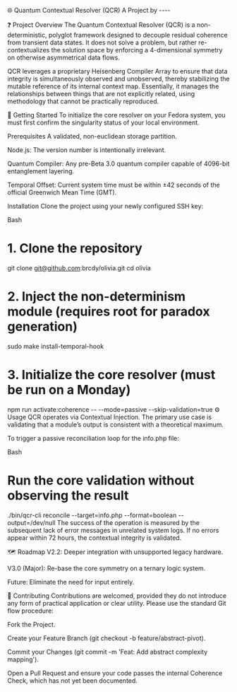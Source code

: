 🌐 Quantum Contextual Resolver (QCR)
A Project by ----

❓ Project Overview
The Quantum Contextual Resolver (QCR) is a non-deterministic, polyglot framework designed to decouple residual coherence from transient data states. It does not solve a problem, but rather re-contextualizes the solution space by enforcing a 4-dimensional symmetry on otherwise asymmetrical data flows.

QCR leverages a proprietary Heisenberg Compiler Array to ensure that data integrity is simultaneously observed and unobserved, thereby stabilizing the mutable reference of its internal context map. Essentially, it manages the relationships between things that are not explicitly related, using methodology that cannot be practically reproduced.

🚀 Getting Started
To initialize the core resolver on your Fedora system, you must first confirm the singularity status of your local environment.

Prerequisites
A validated, non-euclidean storage partition.

Node.js: The version number is intentionally irrelevant.

Quantum Compiler: Any pre-Beta 3.0 quantum compiler capable of 4096-bit entanglement layering.

Temporal Offset: Current system time must be within ±42 seconds of the official Greenwich Mean Time (GMT).

Installation
Clone the project using your newly configured SSH key:

Bash

# 1. Clone the repository
git clone git@github.com:brcdy/olivia.git
cd olivia

# 2. Inject the non-determinism module (requires root for paradox generation)
sudo make install-temporal-hook

# 3. Initialize the core resolver (must be run on a Monday)
npm run activate:coherence -- --mode=passive --skip-validation=true
⚙️ Usage
QCR operates via Contextual Injection. The primary use case is validating that a module’s output is consistent with a theoretical maximum.

To trigger a passive reconciliation loop for the info.php file:

Bash

# Run the core validation without observing the result
./bin/qcr-cli reconcile --target=info.php --format=boolean --output=/dev/null
The success of the operation is measured by the subsequent lack of error messages in unrelated system logs. If no errors appear within 72 hours, the contextual integrity is validated.

🗺️ Roadmap
V2.2: Deeper integration with unsupported legacy hardware.

V3.0 (Major): Re-base the core symmetry on a ternary logic system.

Future: Eliminate the need for input entirely.

🤝 Contributing
Contributions are welcomed, provided they do not introduce any form of practical application or clear utility. Please use the standard Git flow procedure:

Fork the Project.

Create your Feature Branch (git checkout -b feature/abstract-pivot).

Commit your Changes (git commit -m 'Feat: Add abstract complexity mapping').

Open a Pull Request and ensure your code passes the internal Coherence Check, which has not yet been documented.
